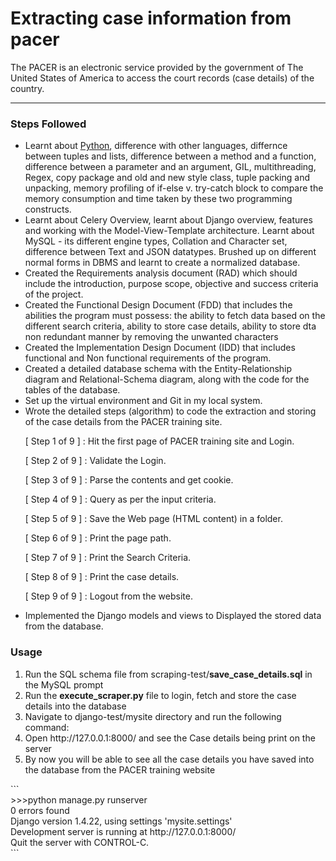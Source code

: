 <h1>Extracting case information from pacer</h1>

<p> The PACER is an electronic service provided by the government of The United States of America to access the court records (case details) of the country. </p>
<hr/>

<h3>Steps Followed</h3>
<ul>
  <li>
    Learnt about <a href="https://drive.google.com/open?id=1TW6W8uttszW6XMdM2E5MCk092pm_-AJqQ9JYQPi7Ln4">Python</a>, difference with other languages, differnce between tuples and lists, difference between a method and a function, difference between a parameter and an argument, GIL, multithreading, Regex, copy package and old and new style class, tuple packing and unpacking, memory profiling of if-else v. try-catch block to compare the memory consumption and time taken by these two programming constructs.
  </li>
  <li>Learnt about Celery Overview, learnt about Django overview, features and working with the Model-View-Template architecture. Learnt about MySQL - its different engine types, Collation and Character set, difference between Text and JSON datatypes. Brushed up on different normal forms in DBMS and learnt to create a normalized database.</li>
  <li>Created the Requirements analysis document (RAD) which should include the introduction, purpose scope, objective and success criteria of the project.</li>
  <li>Created the Functional Design Document (FDD) that includes the abilities the program must possess: the ability to fetch data based on the different search criteria, ability to store case details, ability to store dta non redundant manner by removing the unwanted characters</li>
  <li>Created the Implementation Design Document (IDD) that includes functional and Non functional requirements of the program.</li>
  <li>Created a detailed database schema with the Entity-Relationship diagram and Relational-Schema diagram, along with the code for the tables of the database.</li>
  <li>Set up the virtual environment and Git in my local system.</li>
  <li>Wrote the detailed steps (algorithm) to code the extraction and storing of the case details from the PACER training site.
      <p>[ Step 1 of 9 ] : Hit the first page of PACER training site and Login.</p>
      <p>[ Step 2 of 9 ] : Validate the Login.</p>
      <p>[ Step 3 of 9 ] : Parse the contents and get cookie.</p>
      <p>[ Step 4 of 9 ] : Query as per the input criteria.</p>
      <p>[ Step 5 of 9 ] : Save the Web page (HTML content) in a folder.</p>
      <p>[ Step 6 of 9 ] : Print the page path.</p>
      <p>[ Step 7 of 9 ] : Print the Search Criteria.</p>
      <p>[ Step 8 of 9 ] : Print the case details.</p> 
      <p>[ Step 9 of 9 ] : Logout from the website.</p>
  </li>
    </li>
  <li>Implemented the Django models and views to Displayed the stored data from the database.</li>
  </ul>
  <h3>Usage</h3>
    <ol>
  <li>Run the SQL schema file from scraping-test/<b>save_case_details.sql</b> in the MySQL prompt </li>
  <li>Run the <b>execute_scraper.py</b> file to login, fetch and store the case details into the database</li>
  <li>Navigate to django-test/mysite directory and run the following command:
    </li>
  <li>Open http://127.0.0.1:8000/ and see the Case details being print on the server</li>
  <li>By now you will be able to see all the case details you have saved into the database from the PACER training website</li>
    </ol>
    ```
        <br/>>>>python manage.py runserver<br/>
        0 errors found<br/>
        Django version 1.4.22, using settings 'mysite.settings'<br/>
        Development server is running at http://127.0.0.1:8000/<br/>
        Quit the server with CONTROL-C.<br/>
    ```
